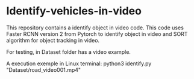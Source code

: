 # Identify-vehicles-in-video

This repository contains a identify object in video code. This code uses Faster RCNN version 2 from Pytorch to identify object in video and SORT algorithm for object tracking in video.

For testing, in Dataset folder has a video example.

A execution exemple in Linux terminal:
python3 identify.py "Dataset/road_video001.mp4"
